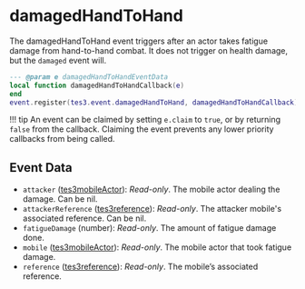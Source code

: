 <!---
	This file is autogenerated. Do not edit this file manually. Your changes will be ignored.
	More information: https://github.com/MWSE/MWSE/tree/master/docs
-->

# damagedHandToHand
<div class="search_terms" style="display: none">damagedhandtohand</div>

The damagedHandToHand event triggers after an actor takes fatigue damage from hand-to-hand combat. It does not trigger on health damage, but the `damaged` event will.

```lua
--- @param e damagedHandToHandEventData
local function damagedHandToHandCallback(e)
end
event.register(tes3.event.damagedHandToHand, damagedHandToHandCallback)
```

!!! tip
	An event can be claimed by setting `e.claim` to `true`, or by returning `false` from the callback. Claiming the event prevents any lower priority callbacks from being called.

## Event Data

* `attacker` ([tes3mobileActor](../../types/tes3mobileActor)): *Read-only*. The mobile actor dealing the damage. Can be nil.
* `attackerReference` ([tes3reference](../../types/tes3reference)): *Read-only*. The attacker mobile's associated reference. Can be nil.
* `fatigueDamage` (number): *Read-only*. The amount of fatigue damage done.
* `mobile` ([tes3mobileActor](../../types/tes3mobileActor)): *Read-only*. The mobile actor that took fatigue damage.
* `reference` ([tes3reference](../../types/tes3reference)): *Read-only*. The mobile’s associated reference.

